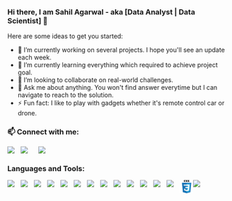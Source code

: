 ### Hi there, I am Sahil Agarwal - aka [Data Analyst | Data Scientist] 👋

<!-- 🤔 I’m looking for help with thinking......
**agarwalsahil2013/agarwalsahil2013** is a ✨ _special_ ✨ repository because its `README.md` (this file) appears on your GitHub profile. - 📫 -->

Here are some ideas to get you started:

- 🔭 I’m currently working on several projects. I hope you'll see an update each week.
- 🌱 I’m currently learning everything which required to achieve project goal. 
- 👯 I’m looking to collaborate on real-world challenges.
- 💬 Ask me about anything. You won't find answer everytime but I can navigate to reach to the solution.
- ⚡ Fun fact: I like to play with gadgets whether it's remote control car or drone. 

### 📫 Connect with me:
<a href="https://www.linkedin.com/in/sahil-agarwal-"><img align="left" width="30px" src="https://image.flaticon.com/icons/png/512/61/61109.png" /></a>
<a href=""><img align="left" width="40px" src="https://e7.pngegg.com/pngimages/340/745/png-clipart-computer-icons-white-instagram-icon-text-logo.png" /></a>
<a href=""><img align="left" width="30px" src="https://image.flaticon.com/icons/png/512/25/25231.png" /></a>

<br />

### Languages and Tools:

<img align="left" width="30px" src="https://i.pinimg.com/originals/8a/bc/4d/8abc4d98d9df0d8a9caa486fe1aa0ac5.png" />
<img align = "left" width="30px" src="https://cdn3.iconfinder.com/data/icons/logos-and-brands-adobe/512/267_Python-512.png" />
<img align="left" width="30px" src="https://cdn.iconscout.com/icon/free/png-512/postgresql-226047.png" />
<img align="left" width="30px" src="https://www.mysql.com/common/logos/logo-mysql-170x115.png" />
<img align="left" width="30px" src="https://cdn.worldvectorlogo.com/logos/tableau-software.svg" />
<img align="left" width="30px" src="https://www.automateexcel.com/excel/wp-content/uploads/2018/04/icon-shortcuts-sas.png" />
<img align="left" width="30px" src="https://img.icons8.com/ios/452/power-bi.png" />
<img align="left" width="30px" src="https://img.icons8.com/color/452/microsoft-excel-2019--v1.png" />
<img align="left" width="30px" src="https://miro.medium.com/max/955/1*sw2FPqCFcyPcUO1QGRfJ6w.png" />
<img align="left" width="30px" src="https://miro.medium.com/max/1091/1*efa8-04c2JqNAiTdeoUMtQ.png" />
<img align="left" width="30px" src="https://flask.palletsprojects.com/en/master/_static/flask-icon.png" />
<img align="left" width="30px" src="https://image.flaticon.com/icons/png/512/873/873120.png" />
<img align="left" width="30px" src="https://images.vexels.com/media/users/3/166383/isolated/preview/6024bc5746d7436c727825dc4fc23c22-html-programming-language-icon-by-vexels.png" />
<img align="left" width="30px" src="https://raw.githubusercontent.com/github/explore/6c6508f34230f0ac0d49e847a326429eefbfc030/topics/css/css.png" />
<img align="left" width="30px" src="https://upload.wikimedia.org/wikipedia/commons/thumb/3/3f/Git_icon.svg/1024px-Git_icon.svg.png" />
